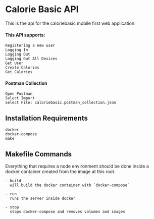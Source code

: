 # Calorie Basic API
This is the api for the caloriebasic mobile first web application.

#### This API supports:
	Registering a new user
	Logging In
	Logging Out
	Logging Out All Devices
	Get User
	Create Calories
	Get Calories

#### Postman Collection
	Open Postman
	Select Import
	Select File: caloriebasic.postman_collection.json

## Installation Requirements

```
docker
docker-compose
make
```

## Makefile Commands

Everything that requires a node environment should be done inside a docker container
created from the image at this root.

```
- build
  will build the docker container with `docker-compose`

- run
  runs the server inside docker

- stop
  stops docker-compose and removes volumes and images
```
